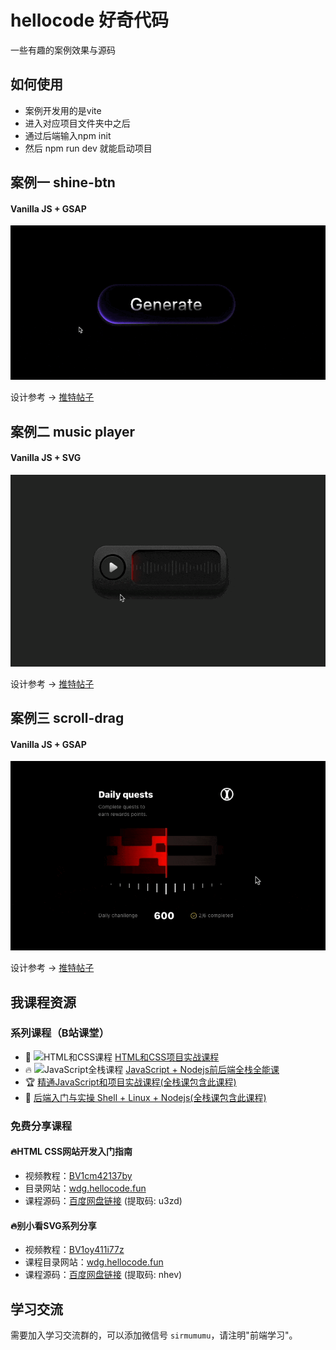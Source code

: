 # hellocode 好奇代码 
一些有趣的案例效果与源码


## 如何使用
- 案例开发用的是vite
- 进入对应项目文件夹中之后
- 通过后端输入npm init
- 然后 npm run dev 就能启动项目

## 案例一 shine-btn
#### Vanilla JS + GSAP
![shine btn](https://github.com/Yinglinhan/wows/blob/main/gifs/shine-btn.gif?raw=true)

设计参考 -> [推特帖子](https://x.com/alex_barashkov/status/1833509059619643638)


## 案例二 music player
#### Vanilla JS + SVG
![music player](https://github.com/Yinglinhan/wows/blob/main/gifs/musicplayer.gif?raw=true)

设计参考 -> [推特帖子](https://x.com/Aryana_Designs/status/1803762471628599783)


## 案例三 scroll-drag
#### Vanilla JS + GSAP
![drag scroll](https://github.com/Yinglinhan/wows/blob/main/gifs/drag-scroll.gif?raw=true)

设计参考 -> [推特帖子](https://twitter.com/vgruev/status/1838594583069962735)


## 我课程资源

### 系列课程（B站课堂）
- 🎁 <img src="https://example.com/html-css-icon.png" width="300" height="187" alt="HTML和CSS课程"> [HTML和CSS项目实战课程](https://www.bilibili.com/cheese/play/ss25945)
- 🔥 <img src="https://example.com/js-fullstack-icon.png" width="300" height="187" alt="JavaScript全栈课程"> [JavaScript + Nodejs前后端全栈全能课](https://www.bilibili.com/cheese/play/ss1226)
- 🏆 [精通JavaScript和项目实战课程(全栈课包含此课程)](https://www.bilibili.com/cheese/play/ss6998)
- 🎉 [后端入门与实操 Shell + Linux + Nodejs(全栈课包含此课程)](https://www.bilibili.com/cheese/play/ss6988)

### 免费分享课程

#### 🔥HTML CSS网站开发入门指南 


- 视频教程：[BV1cm42137by](https://www.bilibili.com/video/BV1cm42137by)
- 目录网站：[wdg.hellocode.fun](https://wdg.hellocode.fun)
- 课程源码：[百度网盘链接](https://pan.baidu.com/s/18vNsGTc6bkqg1eF8ZR5-gw?pwd=u3zd) (提取码: u3zd)

#### 🔥别小看SVG系列分享

- 视频教程：[BV1oy411i77z](https://www.bilibili.com/video/BV1oy411i77z)
- 课程目录网站：[wdg.hellocode.fun](https://wdg.hellocode.fun)
- 课程源码：[百度网盘链接](https://pan.baidu.com/s/1Pc6oaVddT11mRCWIrLUoUA?pwd=nhev) (提取码: nhev)


## 学习交流

需要加入学习交流群的，可以添加微信号 `sirmumumu`，请注明"前端学习"。